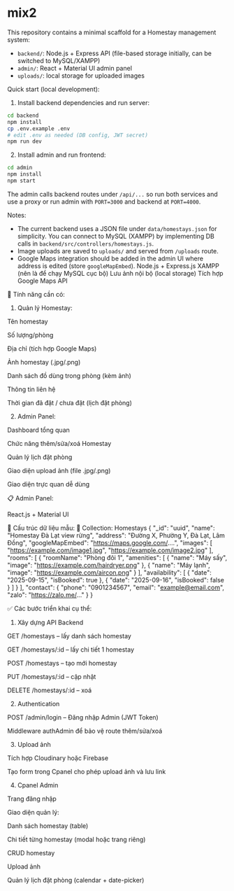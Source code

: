 # mix2

This repository contains a minimal scaffold for a Homestay management system:

- `backend/`: Node.js + Express API (file-based storage initially, can be switched to MySQL/XAMPP)
- `admin/`: React + Material UI admin panel
- `uploads/`: local storage for uploaded images

Quick start (local development):

1. Install backend dependencies and run server:

```bash
cd backend
npm install
cp .env.example .env
# edit .env as needed (DB config, JWT secret)
npm run dev
```

2. Install admin and run frontend:

```bash
cd admin
npm install
npm start
```

The admin calls backend routes under `/api/...` so run both services and use a proxy or run admin with `PORT=3000` and backend at `PORT=4000`.

Notes:
- The current backend uses a JSON file under `data/homestays.json` for simplicity. You can connect to MySQL (XAMPP) by implementing DB calls in `backend/src/controllers/homestays.js`.
- Image uploads are saved to `uploads/` and served from `/uploads` route.
- Google Maps integration should be added in the admin UI where address is edited (store `googleMapEmbed`).
Node.js + Express.js
XAMPP (nên là để chạy MySQL cục bộ)
Lưu ảnh nội bộ (local storage)
Tích hợp Google Maps API

🎯 Tính năng cần có:

1. Quản lý Homestay:

Tên homestay

Số lượng/phòng

Địa chỉ (tích hợp Google Maps)

Ảnh homestay (.jpg/.png)

Danh sách đồ dùng trong phòng (kèm ảnh)

Thông tin liên hệ

Thời gian đã đặt / chưa đặt (lịch đặt phòng)

2. Admin Panel:

Dashboard tổng quan

Chức năng thêm/sửa/xoá Homestay

Quản lý lịch đặt phòng

Giao diện upload ảnh (file .jpg/.png)

Giao diện trực quan dễ dùng



📋 Admin Panel:

React.js + Material UI

📁 Cấu trúc dữ liệu mẫu:
🔸 Collection: Homestays
{
  "_id": "uuid",
  "name": "Homestay Đà Lạt view rừng",
  "address": "Đường X, Phường Y, Đà Lạt, Lâm Đồng",
  "googleMapEmbed": "https://maps.google.com/....",
  "images": [
    "https://example.com/image1.jpg",
    "https://example.com/image2.jpg"
  ],
  "rooms": [
    {
      "roomName": "Phòng đôi 1",
      "amenities": [
        {
          "name": "Máy sấy",
          "image": "https://example.com/hairdryer.png"
        },
        {
          "name": "Máy lạnh",
          "image": "https://example.com/aircon.png"
        }
      ],
      "availability": [
        {
          "date": "2025-09-15",
          "isBooked": true
        },
        {
          "date": "2025-09-16",
          "isBooked": false
        }
      ]
    }
  ],
  "contact": {
    "phone": "0901234567",
    "email": "example@email.com",
    "zalo": "https://zalo.me/..."
  }
}

✅ Các bước triển khai cụ thể:
1. Xây dựng API Backend

GET /homestays – lấy danh sách homestay

GET /homestays/:id – lấy chi tiết 1 homestay

POST /homestays – tạo mới homestay

PUT /homestays/:id – cập nhật

DELETE /homestays/:id – xoá

2. Authentication

POST /admin/login – Đăng nhập Admin (JWT Token)

Middleware authAdmin để bảo vệ route thêm/sửa/xoá

3. Upload ảnh

Tích hợp Cloudinary hoặc Firebase

Tạo form trong Cpanel cho phép upload ảnh và lưu link

4. Cpanel Admin

Trang đăng nhập

Giao diện quản lý:

Danh sách homestay (table)

Chi tiết từng homestay (modal hoặc trang riêng)

CRUD homestay

Upload ảnh

Quản lý lịch đặt phòng (calendar + date-picker)